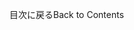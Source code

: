 <!-- This file contains localizable strings used in generating the custom PDF. Do not use as an include file in any web content. -->
<!-- strings for PDF page footer -->

<span data-ttu-id="778bf-101">目次に戻る</span><span class="sxs-lookup"><span data-stu-id="778bf-101">Back to Contents</span></span>

